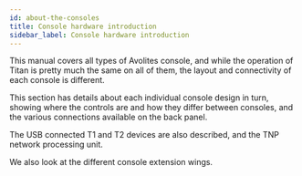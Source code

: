 ```yaml
---
id: about-the-consoles 
title: Console hardware introduction
sidebar_label: Console hardware introduction
---
```


This manual covers all types of Avolites console, and while the operation
of Titan is pretty much the same on all of them, the layout and connectivity
of each console is different.

This section has details
about each individual console design in turn, showing where the controls are and
how they differ between consoles, and the various connections available on the
back panel.

The USB connected T1 and T2 devices are also described, and the TNP network
processing unit.

We also look at the different console extension wings.


